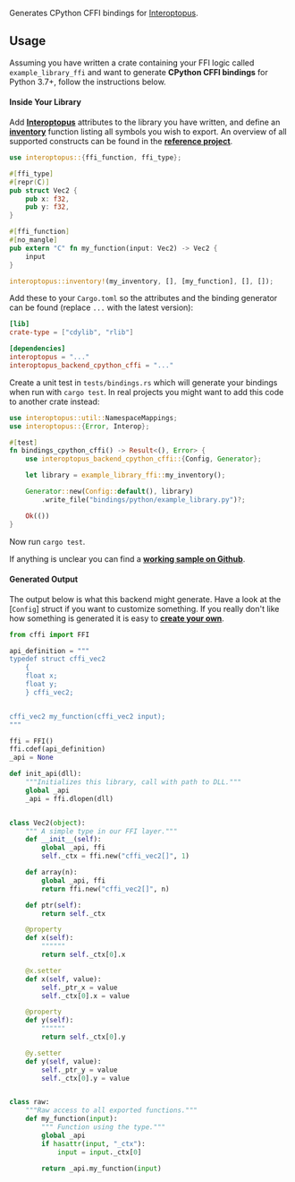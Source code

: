 Generates CPython CFFI bindings for [Interoptopus](https://github.com/ralfbiedert/interoptopus).

## Usage

Assuming you have written a crate containing your FFI logic called `example_library_ffi` and
want to generate **CPython CFFI bindings** for Python 3.7+, follow the instructions below.

#### Inside Your Library

Add [**Interoptopus**](https://crates.io/crates/interoptopus) attributes to the library you have
written, and define an [**inventory**](https://docs.rs/interoptopus/latest/interoptopus/macro.inventory.html)
function listing all symbols you wish to export. An overview of all supported constructs can be found in the
[**reference project**](https://github.com/ralfbiedert/interoptopus/tree/master/reference_project/src).

```rust
use interoptopus::{ffi_function, ffi_type};

#[ffi_type]
#[repr(C)]
pub struct Vec2 {
    pub x: f32,
    pub y: f32,
}

#[ffi_function]
#[no_mangle]
pub extern "C" fn my_function(input: Vec2) -> Vec2 {
    input
}

interoptopus::inventory!(my_inventory, [], [my_function], [], []);
```


Add these to your `Cargo.toml` so the attributes and the binding generator can be found
(replace `...` with the latest version):

```toml
[lib]
crate-type = ["cdylib", "rlib"]

[dependencies]
interoptopus = "..."
interoptopus_backend_cpython_cffi = "..."
```

Create a unit test in `tests/bindings.rs` which will generate your bindings when run
with `cargo test`. In real projects you might want to add this code to another crate instead:

```rust
use interoptopus::util::NamespaceMappings;
use interoptopus::{Error, Interop};

#[test]
fn bindings_cpython_cffi() -> Result<(), Error> {
    use interoptopus_backend_cpython_cffi::{Config, Generator};

    let library = example_library_ffi::my_inventory();

    Generator::new(Config::default(), library)
        .write_file("bindings/python/example_library.py")?;

    Ok(())
}
```

Now run `cargo test`.

If anything is unclear you can find a [**working sample on Github**](https://github.com/ralfbiedert/interoptopus/tree/master/examples/hello_world).

#### Generated Output

The output below is what this backend might generate. Have a look at the [`Config`] struct
if you want to customize something. If you really don't like how something is generated it is
easy to [**create your own**](https://github.com/ralfbiedert/interoptopus/blob/master/FAQ.md#new-backends).

```python
from cffi import FFI

api_definition = """
typedef struct cffi_vec2
    {
    float x;
    float y;
    } cffi_vec2;


cffi_vec2 my_function(cffi_vec2 input);
"""

ffi = FFI()
ffi.cdef(api_definition)
_api = None

def init_api(dll):
    """Initializes this library, call with path to DLL."""
    global _api
    _api = ffi.dlopen(dll)


class Vec2(object):
    """ A simple type in our FFI layer."""
    def __init__(self):
        global _api, ffi
        self._ctx = ffi.new("cffi_vec2[]", 1)

    def array(n):
        global _api, ffi
        return ffi.new("cffi_vec2[]", n)

    def ptr(self):
        return self._ctx

    @property
    def x(self):
        """"""
        return self._ctx[0].x

    @x.setter
    def x(self, value):
        self._ptr_x = value
        self._ctx[0].x = value

    @property
    def y(self):
        """"""
        return self._ctx[0].y

    @y.setter
    def y(self, value):
        self._ptr_y = value
        self._ctx[0].y = value


class raw:
    """Raw access to all exported functions."""
    def my_function(input):
        """ Function using the type."""
        global _api
        if hasattr(input, "_ctx"):
            input = input._ctx[0]

        return _api.my_function(input)

```
